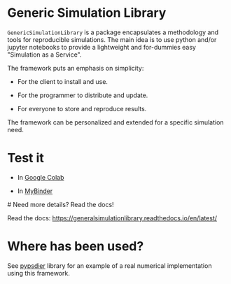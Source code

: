 # Generic Simulation Library

``GenericSimulationLibrary`` is a package encapsulates a methodology and tools for reproducible simulations. 
The main idea is to use python and/or jupyter notebooks to provide a lightweight and for-dummies easy 
"Simulation as a Service". 

The framework puts an emphasis on simplicity: 

* For the client to install and use. 

* For the programmer to distribute and update.

* For everyone to store and reproduce results. 

The framework can be personalized and extended for a specific simulation need.


# Test it

* In [Google Colab](https://colab.research.google.com/drive/1mfSZQOhe7qq1C-YpfX5dDpSedXGVjz4e?usp=sharing)

* In [MyBinder](https://mybinder.org/v2/gh/sebastiandres/GenericSimulationLibrary/master?filepath=GenericSimulationLibrary%2Ftest_notebook%2Ftest_mybinder.ipynb)


# Need more details? Read the docs!

Read the docs: https://generalsimulationlibrary.readthedocs.io/en/latest/


# Where has been used?

See [pypsdier](https://github.com/sebastiandres/pypsdier) library for an example of a real numerical implementation using this framework.